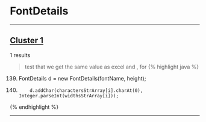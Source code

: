 # FontDetails

***

## [Cluster 1](./1)
1 results
> test that we get the same value as excel and , for 
{% highlight java %}
139. FontDetails d = new FontDetails(fontName, height);
147.         d.addChar(charactersStrArray[i].charAt(0), Integer.parseInt(widthsStrArray[i]));
{% endhighlight %}

***

